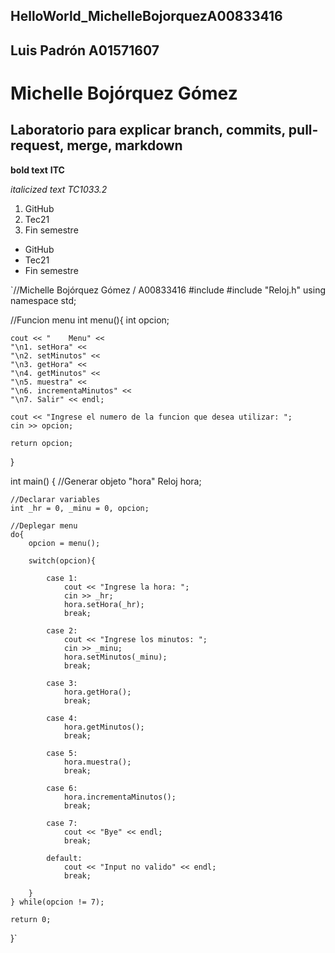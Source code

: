 ## HelloWorld_MichelleBojorquezA00833416
## Luis Padrón A01571607
# Michelle Bojórquez Gómez
## Laboratorio para explicar branch, commits, pull-request, merge, markdown

**bold text**
**ITC**

*italicized text*
*TC1033.2*

1. GitHub
2. Tec21
3. Fin semestre

- GitHub
- Tec21
- Fin semestre

`//Michelle Bojórquez Gómez / A00833416
#include <iostream>
#include "Reloj.h"
using namespace std;

//Funcion menu
int menu(){
	int opcion;

	cout << "    Menu" <<
	"\n1. setHora" <<
	"\n2. setMinutos" <<
	"\n3. getHora" <<
	"\n4. getMinutos" <<
	"\n5. muestra" <<
	"\n6. incrementaMinutos" <<
	"\n7. Salir" << endl;

	cout << "Ingrese el numero de la funcion que desea utilizar: ";
	cin >> opcion;

	return opcion;
}

int main() {
	//Generar objeto "hora"
	Reloj hora;

	//Declarar variables
	int _hr = 0, _minu = 0, opcion;

	//Deplegar menu
	do{
		opcion = menu();

		switch(opcion){

			case 1:
				cout << "Ingrese la hora: ";
				cin >> _hr;
				hora.setHora(_hr);
				break;

			case 2:
				cout << "Ingrese los minutos: ";
				cin >> _minu;
				hora.setMinutos(_minu);
				break;

			case 3:
				hora.getHora();
				break;

			case 4:
				hora.getMinutos();
				break;

			case 5:
				hora.muestra();
				break;

			case 6:
				hora.incrementaMinutos();
				break;

			case 7:
				cout << "Bye" << endl;
				break;

			default:
				cout << "Input no valido" << endl;
				break;

		}
	} while(opcion != 7);

	return 0;
}`



